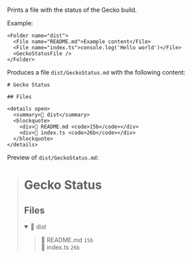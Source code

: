 Prints a file with the status of the Gecko build.

Example:

```tsx
<Folder name="dist">
  <File name="README.md">Example content</File>
  <File name="index.ts">console.log('Hello world')</File>
  <GeckoStatusFile />
</Folder>
```

Produces a file `dist/GeckoStatus.md` with the following content:

```
# Gecko Status

## Files

<details open>
  <summary>📁 dist</summary>
  <blockquote>
    <div>📄 README.md <code>15b</code></div>
    <div>📄 index.ts <code>26b</code></div>
  </blockquote>
</details>
```

Preview of `dist/GeckoStatus.md`:

<blockquote>

# Gecko Status

## Files

  <details open>
    <summary>📁 dist</summary>
    <blockquote>
      <div>📄 README.md <code>15b</code></div>
      <div>📄 index.ts <code>26b</code></div>
    </blockquote>
  </details>
</blockquote>
